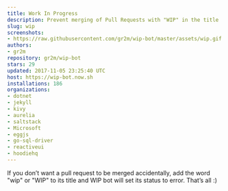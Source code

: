 ```yaml
---
title: Work In Progress
description: Prevent merging of Pull Requests with "WIP" in the title
slug: wip
screenshots:
- https://raw.githubusercontent.com/gr2m/wip-bot/master/assets/wip.gif
authors:
- gr2m
repository: gr2m/wip-bot
stars: 29
updated: 2017-11-05 23:25:40 UTC
host: https://wip-bot.now.sh
installations: 186
organizations:
- dotnet
- jekyll
- kivy
- aurelia
- saltstack
- Microsoft
- eggjs
- go-sql-driver
- reactiveui
- hoodiehq
---
```


If you don’t want a pull request to be merged accidentally, add the word "wip" or "WIP" to its title and WIP bot will set its status to error. That’s all :)
